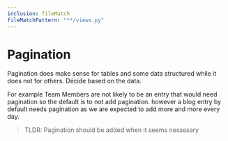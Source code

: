 ```yaml
---
inclusion: fileMatch
fileMatchPattern: "**/views.py"
---
```


# Pagination

Pagination does make sense for tables and some data structured while it does not for others. Decide based on the data.

For example Team Members are not likely to be an entry that would need pagination so the default is to not add pagination. however a blog entry by default needs pagination as we are expected to add more and more every day.

> TLDR: Pagination should be added when it seems nessesary